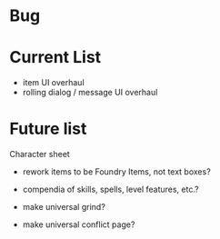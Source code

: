 # Bug

# Current List
 - item UI overhaul
 - rolling dialog / message UI overhaul

# Future list
Character sheet
 - rework items to be Foundry Items, not text boxes?


- compendia of skills, spells, level features, etc.?
 
- make universal grind?
- make universal conflict page?